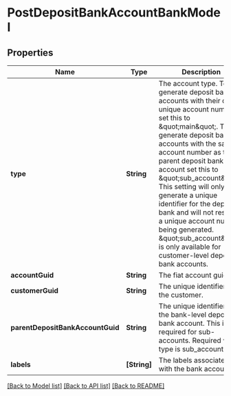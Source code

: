 # PostDepositBankAccountBankModel

## Properties
Name | Type | Description | Notes
------------ | ------------- | ------------- | -------------
**type** | **String** | The account type. To generate deposit bank accounts with their own unique account number set this to \&quot;main\&quot;. To generate deposit bank accounts with the same account number as the parent deposit bank account set this to \&quot;sub_account\&quot;. This setting will only generate a unique identifier for the deposit bank and will not result in a unique account number being generated. \&quot;sub_account\&quot; is only  available for customer-level deposit bank accounts. | 
**accountGuid** | **String** | The fiat account guid. | 
**customerGuid** | **String** | The unique identifier for the customer. | [optional] 
**parentDepositBankAccountGuid** | **String** | The unique identifier for the bank-level deposit bank account. This is only required for sub-accounts. Required when type is sub_account. | [optional] 
**labels** | **[String]** | The labels associated with the bank account. | [optional] 

[[Back to Model list]](../README.md#documentation-for-models) [[Back to API list]](../README.md#documentation-for-api-endpoints) [[Back to README]](../README.md)



